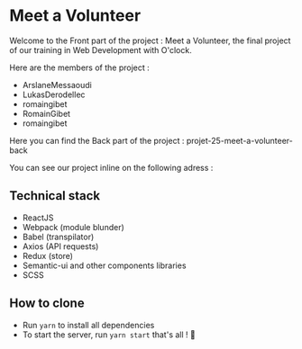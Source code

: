# Meet a Volunteer

Welcome to the Front part of the project : Meet a Volunteer, the final project of our training in Web Development with O'clock.

Here are the members of the project : 
- ArslaneMessaoudi
- LukasDerodellec
- romaingibet
- RomainGibet
- romaingibet

Here you can find the Back part of the project : projet-25-meet-a-volunteer-back

You can see our project inline on the following adress :


## Technical stack

- ReactJS
- Webpack (module blunder)
- Babel (transpilator)
- Axios (API requests)
- Redux (store)
- Semantic-ui and other components libraries
- SCSS


## How to clone

- Run `yarn` to install all dependencies
- To start the server, run `yarn start` that's all ! 🚀
